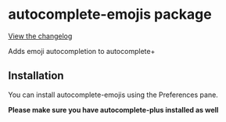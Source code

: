 # autocomplete-emojis package

[View the changelog](https://github.com/eqot/autocomplete-emojis/blob/master/CHANGELOG.md)

Adds emoji autocompletion to autocomplete+

## Installation

You can install autocomplete-emojis using the Preferences pane.

**Please make sure you have autocomplete-plus installed as well**
